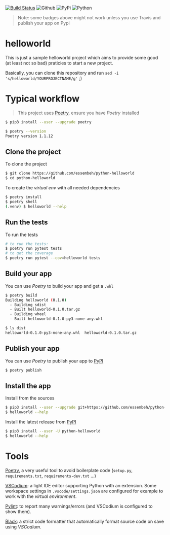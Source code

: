 [![Build Status](https://travis-ci.org/essembeh/python-helloworld.svg?branch=master)](https://travis-ci.org/essembeh/python-helloworld)
![Github](https://img.shields.io/github/tag/essembeh/python-helloworld.svg)
![PyPi](https://img.shields.io/pypi/v/python-helloworld.svg)
![Python](https://img.shields.io/pypi/pyversions/python-helloworld.svg)

> Note: some badges above might not work unless you use Travis and publish your app on Pypi


# helloworld

This is just a sample helloworld project which aims to provide some good (at least not so bad) praticies to start a new project.

Basically, you can clone this repository and run `sed -i 's/helloworld/YOURPROJECTNAME/g'` ;)


# Typical workflow

> This project uses [Poetry](https://python-poetry.org), ensure you have *Poetry* installed

```sh
$ pip3 install --user --upgrade poetry

$ poetry --version
Poetry version 1.1.12

```

## Clone the project

To clone the project
```sh
$ git clone https://github.com/essembeh/python-helloworld
$ cd python-helloworld
```

To create the *virtual env* with all needed dependencies
```sh
$ poetry install
$ poetry shell
(.venv) $ helloworld --help
```
## Run the tests

To run the tests
```sh
# to run the tests:
$ poetry run pytest tests
# to get the coverage
$ poetry run pytest --cov=helloworld tests 
```

## Build your app

You can use *Poetry* to build your app and get a `.whl`
```sh
$ poetry build
Building helloworld (0.1.0)
  - Building sdist
  - Built helloworld-0.1.0.tar.gz
  - Building wheel
  - Built helloworld-0.1.0-py3-none-any.whl

$ ls dist     
helloworld-0.1.0-py3-none-any.whl  helloworld-0.1.0.tar.gz
```

## Publish your app

You can use *Poetry* to publish your app to [PyPI](https://pypi.org)
```sh
$ poetry publish
```

## Install the app

Install from the sources
```sh
$ pip3 install --user --upgrade git+https://github.com/essembeh/python-helloworld
$ helloworld --help
```

Install the latest release from [PyPI](https://pypi.org/python-helloworld)
```sh
$ pip3 install --user -U python-helloworld
$ helloworld --help
```

# Tools

[Poetry](https://python-poetry.org), a very useful tool to avoid boilerplate code (`setup.py`, `requirements.txt`, `requirements-dev.txt` ...)

[VSCodium](https://github.com/VSCodium/vscodium): a light IDE editor supporting Python with an extension.
Some workspace settings in `.vscode/settings.json` are configured for example to work with the *virtual environment*.

[Pylint](https://www.pylint.org/): to report many warnings/errors (and VSCodium is configured to show them).

[Black](https://pypi.org/project/black/): a strict code formatter that automatically format source code on save using *VSCodium*.

